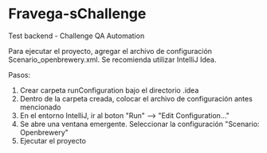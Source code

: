 # Fravega-sChallenge
Test backend - Challenge QA Automation

Para ejecutar el proyecto, agregar el archivo de configuración Scenario_openbrewery.xml.
Se recomienda utilizar IntelliJ Idea. 

Pasos: 
1. Crear carpeta runConfiguration bajo el directorio .idea
2. Dentro de la carpeta creada, colocar el archivo de configuración antes mencionado
3. En el entorno IntelliJ, ir al boton "Run" --> "Edit Configuration..."
4. Se abre una ventana emergente. Seleccionar la configuración "Scenario: Openbrewery"
5. Ejecutar el proyecto
